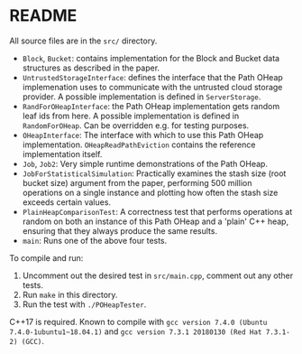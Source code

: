 # README

All source files are in the `src/` directory.
- `Block`, `Bucket`: contains implementation for the Block and Bucket data structures as described
  in the paper.
- `UntrustedStorageInterface`: defines the interface that the Path OHeap implemenation uses to
  communicate with the untrusted cloud storage provider. A possible implementation is defined in
  `ServerStorage`.
- `RandForOHeapInterface`: the Path OHeap implementation gets random leaf ids from here. A possible
  implementation is defined in `RandomForOHeap`. Can be overridden e.g. for testing purposes.
- `OHeapInterface`: The interface with which to use this Path OHeap implementation.
  `OHeapReadPathEviction` contains the reference implementation itself.
- `Job`, `Job2`: Very simple runtime demonstrations of the Path OHeap.
- `JobForStatisticalSimulation`: Practically examines the stash size (root bucket size) argument
  from the paper, performing 500 million operations on a single instance and plotting how often the
  stash size exceeds certain values.
- `PlainHeapComparisonTest`: A correctness test that performs operations at random on both an
  instance of this Path OHeap and a 'plain' C++ heap, ensuring that they always produce the same
  results.
- `main`: Runs one of the above four tests.

To compile and run: 

1. Uncomment out the desired test in `src/main.cpp`, comment out any other tests. 
2. Run `make` in this directory. 
3. Run the test with `./POHeapTester`.

C++17 is required. Known to compile with `gcc version 7.4.0 (Ubuntu 7.4.0-1ubuntu1~18.04.1)` and `gcc version 7.3.1 20180130 (Red Hat 7.3.1-2) (GCC)`.
